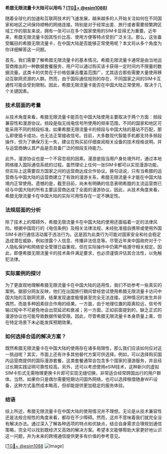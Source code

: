 **希腊无限流量卡大陆可以用吗？[[TG💪+ @esim1088](https://t.me/s/esim1088)]**

随着全球化的加速和互联网技术的飞速发展，越来越多的人开始关注如何在不同国家和地区之间保持顺畅的网络连接。特别是对于经常出差、旅行或者需要频繁跨区域工作的朋友来说，拥有一张可以在多个国家使用的SIM卡显得尤为重要。近年来，希腊无限流量卡因其性价比高、使用方便等特点受到广泛关注。那么，这张备受瞩目的希腊无限流量卡，在中国大陆是否能够正常使用呢？本文将从多个角度为你详细解答这一问题。

首先，我们需要了解希腊无限流量卡的基本情况。希腊无限流量卡通常是由当地运营商推出的一种数据套餐服务，用户可以通过购买该卡获得一定时间内不限量的数据流量。这类卡的优势在于价格低廉且覆盖范围广，尤其适合那些需要大量使用移动互联网资源的人群。然而，由于国际通信规则的存在，不同国家之间的SIM卡互通性可能会受到限制。因此，希腊无限流量卡能否在中国大陆正常使用，取决于几个关键因素。

### 技术层面的考量

从技术角度来看，希腊无限流量卡能否在中国大陆使用主要取决于两个方面：频段兼容性和漫游协议。频段是指无线电信号所使用的频率范围，不同的国家和地区可能采用不同的频段标准。如果希腊无限流量卡的频段与中国大陆的基站不匹配，那么即使插卡成功，也无法正常接收信号。目前，大多数现代智能手机都支持多频段操作，但为了确保万无一失，建议在购买前仔细查阅相关设备的技术规格说明，并与运营商确认其产品是否具备广泛的频段支持能力。

此外，漫游协议也是一个不容忽视的因素。漫游是指当用户身处境外时，通过本地网络接入国际通信系统的过程。虽然理论上任何一张SIM卡都可以实现漫游功能，但实际上这需要双方国家之间的运营商达成合作协议。换句话说，只有当希腊的运营商与中国大陆的运营商建立了有效的漫游关系，希腊无限流量卡才能在中国大陆境内正常使用。遗憾的是，截至目前，尚未有明确的信息表明希腊的主流运营商已经与中国大陆的所有主要运营商达成了全面的漫游协议。因此，从技术角度来看，希腊无限流量卡在中国大陆的实际可用性存在一定不确定性。

### 法规层面的分析

除了技术上的障碍外，希腊无限流量卡在中国大陆的使用还面临着一定的法律风险。根据中国现行的《电信条例》及相关法律法规，未经批准擅自携带或使用外国SIM卡进行通信活动属于违法行为。这是因为此类行为可能对国家安全和社会稳定造成潜在威胁，例如泄露个人信息、传播非法信息等。尽管近年来中国政府对于个人隐私保护和网络安全管理日益重视，但在实际操作中仍需严格遵守相关规定。因此，即便希腊无限流量卡的技术条件满足要求，也必须谨慎评估其合法性，以免触犯法律。

### 实际案例的探讨

为了更直观地理解希腊无限流量卡在中国大陆的适用性，我们不妨参考一些真实的案例。据部分网友反映，他们在出国旅行期间曾经尝试使用希腊无限流量卡访问中国大陆的互联网资源，结果发现速度极慢甚至完全无法连接。这种情况的发生并非偶然，而是多种因素综合作用的结果。一方面，由于地理位置的距离较远，信号传输过程中不可避免地会出现延迟和衰减；另一方面，正如前面提到的，缺乏正式的漫游协议也可能导致数据传输受限。因此，尽管希腊无限流量卡本身质量上乘，但在特定场景下未必能发挥预期效果。

### 如何选择合适的解决方案？

既然希腊无限流量卡在中国大陆的使用存在诸多局限性，那么我们应该如何应对这一挑战呢？其实，市面上还有许多其他替代方案可供选择。例如，可以选择购买国内运营商提供的国际漫游套餐，这类套餐通常会包含多个国家的漫游服务，并且经过长期实践证明可靠性较高。另外，还可以考虑使用eSIM技术，这种新兴的虚拟SIM卡形式无需物理更换卡片即可实现无缝切换，非常适合经常跨国出行的用户群体。当然，如果你只是偶尔需要短期访问国外网络，也可以选择租借随身WiFi设备，这种方式虽然成本略高，但却能提供更加稳定的服务体验。

### 结语

综上所述，希腊无限流量卡在中国大陆的使用情况并不理想。无论是从技术兼容性还是法规合规性的角度来看，都存在不少障碍。然而，这并不意味着我们就完全没有解决办法。通过深入了解各种选项的特点和优缺点，结合自身需求合理规划通信策略，完全可以找到既经济又高效的解决方案。希望本文能够帮助大家更好地认识这一问题，并为未来的跨境通信提供更多有价值的参考意见。

[[TG💪+ @esim1088](https://t.me/s/esim1088) ![Image](https://i.postimg.cc/4NQfJmqS/Snipaste-2025-05-13-00-14-12.png)]